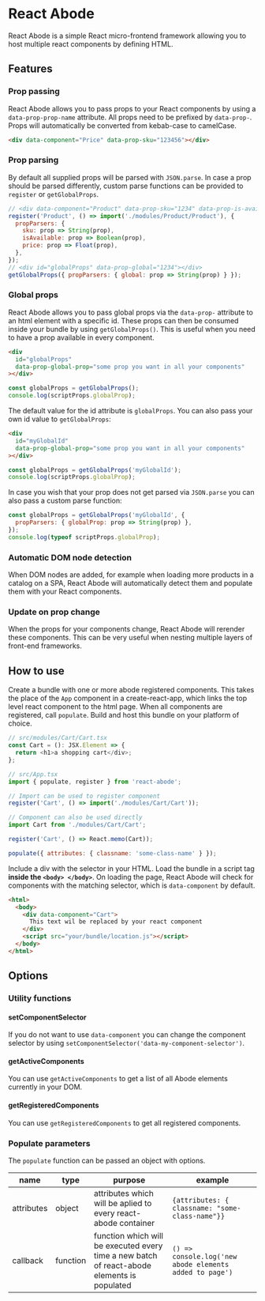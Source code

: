 # React Abode

React Abode is a simple React micro-frontend framework allowing you to host multiple react components by defining HTML.

## Features

### Prop passing

React Abode allows you to pass props to your React components by using a `data-prop-prop-name` attribute. All props need to be prefixed by `data-prop-`. Props will automatically be converted from kebab-case to camelCase.

```html
<div data-component="Price" data-prop-sku="123456"></div>
```

### Prop parsing

By default all supplied props will be parsed with `JSON.parse`. In case a prop should be parsed differently, custom parse functions can be provided to `register` or `getGlobalProps`.

```js
// <div data-component="Product" data-prop-sku="1234" data-prop-is-available="true" data-prop-price="10.99" >
register('Product', () => import('./modules/Product/Product'), {
  propParsers: {
    sku: prop => String(prop),
    isAvailable: prop => Boolean(prop),
    price: prop => Float(prop),
  },
});
// <div id="globalProps" data-prop-global="1234"></div>
getGlobalProps({ propParsers: { global: prop => String(prop) } });
```

### Global props

React Abode allows you to pass global props via the `data-prop-` attribute to an html element with a specific id. These props can then be consumed inside your bundle by using `getGlobalProps()`. This is useful when you need to have a prop available in every component.

```html
<div
  id="globalProps"
  data-prop-global-prop="some prop you want in all your components"
></div>
```

```javascript
const globalProps = getGlobalProps();
console.log(scriptProps.globalProp);
```

The default value for the id attribute is `globalProps`. You can also pass your own id value to `getGlobalProps`:

```html
<div
  id="myGlobalId"
  data-prop-global-prop="some prop you want in all your components"
></div>
```

```javascript
const globalProps = getGlobalProps('myGlobalId');
console.log(scriptProps.globalProp);
```

In case you wish that your prop does not get parsed via `JSON.parse` you can also pass a custom parse function:

```js
const globalProps = getGlobalProps('myGlobalId', {
  propParsers: { globalProp: prop => String(prop) },
});
console.log(typeof scriptProps.globalProp);
```

### Automatic DOM node detection

When DOM nodes are added, for example when loading more products in a catalog on a SPA, React Abode will automatically detect them and populate them with your React components.

### Update on prop change

When the props for your components change, React Abode will rerender these components. This can be very useful when nesting multiple layers of front-end frameworks.

## How to use

Create a bundle with one or more abode registered components. This takes the place of the `App` component in a create-react-app, which links the top level react component to the html page. When all components are registered, call `populate`. Build and host this bundle on your platform of choice.

```javascript
// src/modules/Cart/Cart.tsx
const Cart = (): JSX.Element => {
  return <h1>a shopping cart</div>;
};

// src/App.tsx
import { populate, register } from 'react-abode';

// Import can be used to register component
register('Cart', () => import('./modules/Cart/Cart'));

// Component can also be used directly
import Cart from './modules/Cart/Cart';

register('Cart', () => React.memo(Cart));

populate({ attributes: { classname: 'some-class-name' } });
```

Include a div with the selector in your HTML. Load the bundle in a script tag **inside the `<body> </body>`**. On loading the page, React Abode will check for components with the matching selector, which is `data-component` by default.

```html
<html>
  <body>
    <div data-component="Cart">
      This text wil be replaced by your react component
    </div>
    <script src="your/bundle/location.js"></script>
  </body>
</html>
```

## Options

### Utility functions

#### setComponentSelector

If you do not want to use `data-component` you can change the component selector by using `setComponentSelector('data-my-component-selector')`.

#### getActiveComponents

You can use `getActiveComponents` to get a list of all Abode elements currently in your DOM.

#### getRegisteredComponents

You can use `getRegisteredComponents` to get all registered components.

### Populate parameters

The `populate` function can be passed an object with options.

| name       | type     | purpose                                                                                     | example                                                 |
| ---------- | -------- | ------------------------------------------------------------------------------------------- | ------------------------------------------------------- |
| attributes | object   | attributes which will be aplied to every react-abode container                              | `{attributes: { classname: "some-class-name"}}`         |
| callback   | function | function which will be executed every time a new batch of react-abode elements is populated | `() => console.log('new abode elements added to page')` |
